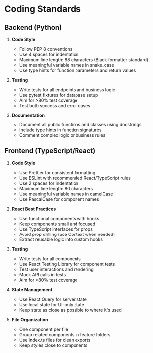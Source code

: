 # Coding Standards

## Backend (Python)

1. **Code Style**
   - Follow PEP 8 conventions
   - Use 4 spaces for indentation
   - Maximum line length: 88 characters (Black formatter standard)
   - Use meaningful variable names in snake_case
   - Use type hints for function parameters and return values

2. **Testing**
   - Write tests for all endpoints and business logic
   - Use pytest fixtures for database setup
   - Aim for >80% test coverage
   - Test both success and error cases

3. **Documentation**
   - Document all public functions and classes using docstrings
   - Include type hints in function signatures
   - Comment complex logic or business rules

## Frontend (TypeScript/React)

1. **Code Style**
   - Use Prettier for consistent formatting
   - Use ESLint with recommended React/TypeScript rules
   - Use 2 spaces for indentation
   - Maximum line length: 80 characters
   - Use meaningful variable names in camelCase
   - Use PascalCase for component names

2. **React Best Practices**
   - Use functional components with hooks
   - Keep components small and focused
   - Use TypeScript interfaces for props
   - Avoid prop drilling (use Context when needed)
   - Extract reusable logic into custom hooks

3. **Testing**
   - Write tests for all components
   - Use React Testing Library for component tests
   - Test user interactions and rendering
   - Mock API calls in tests
   - Aim for >80% test coverage

4. **State Management**
   - Use React Query for server state
   - Use local state for UI-only state
   - Keep state as close as possible to where it's used

5. **File Organization**
   - One component per file
   - Group related components in feature folders
   - Use index.ts files for clean exports
   - Keep styles close to components 